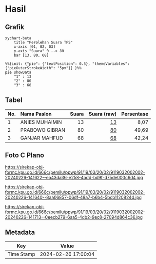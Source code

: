 # Hasil

## Grafik

```mermaid
xychart-beta
    title "Perolehan Suara TPS"
    x-axis [01, 02, 03]
    y-axis "Suara" 0 --> 80
    bar [13, 80, 68]
```

```mermaid
%%{init: {"pie": {"textPosition": 0.5}, "themeVariables": {"pieOuterStrokeWidth": "5px"}} }%%
pie showData
    "1" : 13
    "2" : 80
    "3" : 68
```

## Tabel

| No. | Nama Paslon    | Suara | Suara (raw) | Persentase |
|:--- |:-------------- | -----:| -----------:| ----------:|
| 1   | ANIES MUHAIMIN | 13    | [13][p-1]   | 8,07       |
| 2   | PRABOWO GIBRAN | 80    | [80][p-2]   | 49,69      |
| 3   | GANJAR MAHFUD  | 68    | [68][p-3]   | 42,24      |


[p-1]: https://github.com/gigit-pemilu/pemilu-2024-91-papua/blob/main/pilpres/hitung-suara/sub/91-papua/sub/19-supiori/sub/03-supiori-timur/sub/2002-wombonda/sub/002-tps/sub/paslon-1.txt
[p-2]: https://github.com/gigit-pemilu/pemilu-2024-91-papua/blob/main/pilpres/hitung-suara/sub/91-papua/sub/19-supiori/sub/03-supiori-timur/sub/2002-wombonda/sub/002-tps/sub/paslon-2.txt
[p-3]: https://github.com/gigit-pemilu/pemilu-2024-91-papua/blob/main/pilpres/hitung-suara/sub/91-papua/sub/19-supiori/sub/03-supiori-timur/sub/2002-wombonda/sub/002-tps/sub/paslon-3.txt

## Foto C Plano

https://sirekap-obj-formc.kpu.go.id/666c/pemilu/ppwp/91/19/03/20/02/9119032002002-20240226-141622--ea43da36-e258-4add-bd9f-d75de000c6d4.jpg

https://sirekap-obj-formc.kpu.go.id/666c/pemilu/ppwp/91/19/03/20/02/9119032002002-20240226-141640--8aa06857-06df-48a7-b6b4-5bcb1120824d.jpg

https://sirekap-obj-formc.kpu.go.id/666c/pemilu/ppwp/91/19/03/20/02/9119032002002-20240226-141713--0eecb279-6aa5-4db2-9ec8-27094d864c36.jpg


## Metadata

| Key        | Value               |
| ---------- | ------------------- |
| Time Stamp | 2024-02-26 17:00:04 |



